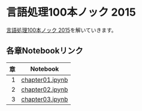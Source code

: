 # 言語処理100本ノック 2015
[言語処理100本ノック 2015](http://www.cl.ecei.tohoku.ac.jp/nlp100/)を解いていきます。

## 各章Notebookリンク
|章|Notebook|
|--:|--|
|1|[chapter01.ipynb](chapter01/chapter01.ipynb)|
|2|[chapter02.ipynb](chapter02/chapter02.ipynb)|
|3|[chapter03.ipynb](chapter03/chapter03.ipynb)|
